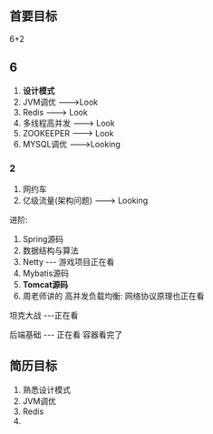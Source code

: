 ## 首要目标

6+2

## 6

1. **设计模式**
2. JVM调优              --->Look
3. Redis                   --->  Look
4. 多线程高并发     --->  Look
5. ZOOKEEPER       ---> Look
6. MYSQL调优        --->Looking

### 2

1. 网约车
2. 亿级流量(架构问题)   --->  Looking

进阶:

1. Spring源码
2. 数据结构与算法
3. Netty    --- 游戏项目正在看
4. Mybatis源码
5. **Tomcat源码**
6. 周老师讲的 高并发负载均衡: 网络协议原理也正在看



坦克大战  ---正在看

后端基础  --- 正在看  容器看完了













## 简历目标

1. 熟悉设计模式
2. JVM调优
3. Redis
4. 